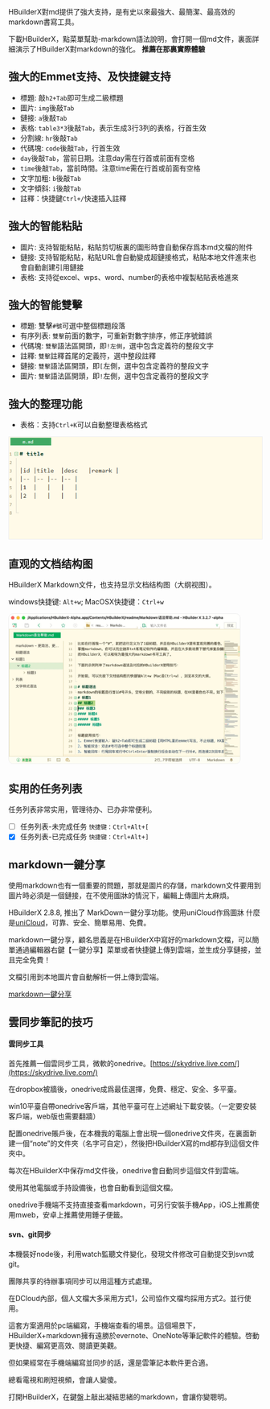 HBuilderX對md提供了強大支持，是有史以來最強大、最簡潔、最高效的markdown書寫工具。

下載HBuilderX，點菜單幫助-markdown語法說明，會打開一個md文件，裏面詳細演示了HBuilderX對markdown的強化。
**推薦在那裏實際體驗**

## 強大的Emmet支持、及快捷鍵支持

- 標題:  敲`h2+Tab`即可生成二級標題
- 圖片: `img`後敲`Tab`
- 鏈接: `a`後敲`Tab`
- 表格: `table3*3`後敲`Tab`，表示生成3行3列的表格，行首生效
- 分割線: `hr`後敲`Tab`
- 代碼塊: `code`後敲`Tab`，行首生效
- `day`後敲`Tab`，當前日期。注意day需在行首或前面有空格
- `time`後敲`Tab`，當前時間。注意time需在行首或前面有空格
- 文字加粗: `b`後敲`Tab`
- 文字傾斜: `i`後敲`Tab`
- 註釋：快捷鍵`Ctrl+/`快速插入註釋

## 強大的智能粘貼

- 圖片: 支持智能粘貼，粘貼剪切板裏的圖形時會自動保存爲本md文檔的附件
- 鏈接: 支持智能粘貼，粘貼URL會自動變成超鏈接格式，粘貼本地文件進來也會自動創建引用鏈接
- 表格: 支持從excel、wps、word、number的表格中複製粘貼表格進來

## 強大的智能雙擊

- 標題: 雙擊`#號`可選中整個標題段落
- 有序列表: `雙擊`前面的數字，可重新對數字排序，修正序號錯誤
- 代碼塊: `雙擊`語法區開頭，即`!左側`，選中包含定義符的整段文字
- 註釋: `雙擊`註釋首尾的定義符，選中整段註釋
- 鏈接: `雙擊`語法區開頭，即`[`左側，選中包含定義符的整段文字
- 圖片: `雙擊`語法區開頭，即`!`左側，選中包含定義符的整段文字

## 強大的整理功能

- 表格：支持`Ctrl+K`可以自動整理表格格式

<img src="/static/snapshots/tutorial/markdown_table_format.gif" style="border: 1px solid #eee;"/>

## 直观的文档结构图

HBuilderX Markdown文件，也支持显示文档结构图（大纲视图）。

windows快捷键: `Alt+w`; MacOSX快捷键：`Ctrl+w`

<img src="/static/snapshots/tutorial/markdown_outline.jpg" style="zoom: 45%;border-radius: 20px;border: 1px solid #eee;"/>

## 实用的任务列表

任务列表非常实用，管理待办、已办非常便利。

- [ ] 任务列表-未完成任务 `快捷键：Ctrl+Alt+[`
- [x] 任务列表-已完成任务 `快捷键：Ctrl+Alt+]`

## markdown一鍵分享

使用markdown也有一個重要的問題，那就是圖片的存儲，markdown文件要用到圖片時必須是一個鏈接，在不使用圖牀的情況下，編輯上傳圖片太麻煩。

HBuilderX 2.8.8,  推出了 MarkDown一鍵分享功能。使用uniCloud作爲圖牀 什麼是[uniCloud](https://uniapp.dcloud.io/uniCloud/README)，可靠、安全、簡單易用、免費。

markdown一鍵分享，顧名思義是在HBuilderX中寫好的markdown文檔，可以簡單通過編輯器右鍵【一鍵分享】菜單或者快捷鍵上傳到雲端，並生成分享鏈接，並且完全免費！

文檔引用到本地圖片會自動解析一併上傳到雲端。

[markdown一鍵分享](/Tutorial/extension/markdown_share)

## 雲同步筆記的技巧

#### 雲同步工具

首先推薦一個雲同步工具，微軟的onedrive。[https://skydrive.live.com/](https://skydrive.live.com/)

在dropbox被牆後，onedrive成爲最佳選擇，免費、穩定、安全、多平臺。

win10平臺自帶onedrive客戶端，其他平臺可在上述網址下載安裝。（一定要安裝客戶端，web版也需要翻牆）

配置onedrive賬戶後，在本機我的電腦上會出現一個onedrive文件夾，在裏面新建一個“note”的文件夾（名字可自定），然後把HBuilderX寫的md都存到這個文件夾中。

每次在HBuilderX中保存md文件後，onedrive會自動同步這個文件到雲端。

使用其他電腦或手持設備後，也會自動看到這個文檔。

onedrive手機端不支持直接查看markdown，可另行安裝手機App，iOS上推薦使用mweb，安卓上推薦使用錘子便籤。


#### svn、git同步

本機裝好node後，利用watch監聽文件變化，發現文件修改可自動提交到svn或git。

團隊共享的待辦事項同步可以用這種方式處理。

在DCloud內部，個人文檔大多采用方式1，公司協作文檔均採用方式2。並行使用。

這套方案適用於pc端編寫，手機端查看的場景。這個場景下，HBuilderX+markdown擁有遠勝於evernote、OneNote等筆記軟件的體驗。啓動更快捷、編寫更高效、閱讀更美觀。

但如果經常在手機端編寫並同步的話，還是雲筆記本軟件更合適。

總看電視和刷短視頻，會讓人變傻。

打開HBuilderX，在鍵盤上敲出凝結思緒的markdown，會讓你變聰明。